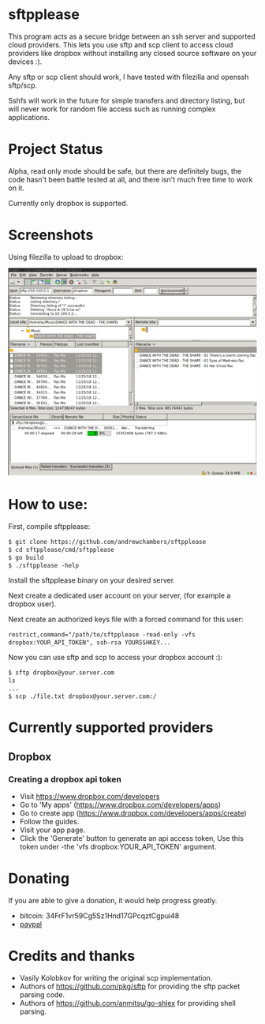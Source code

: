 # sftpplease

This program acts as a secure bridge between an ssh server and supported cloud providers.
This lets you use sftp and scp client to access cloud providers like dropbox without
installing any closed source software on your devices :).

Any sftp or scp client should work, I have tested with filezilla and openssh sftp/scp.

Sshfs will work in the future for simple transfers and directory listing, but will never work for random
file access such as running complex applications.

# Project Status

Alpha, read only mode should be safe, but there are definitely bugs, the code hasn't been battle tested at all, and there
isn't much free time to work on it.

Currently only dropbox is supported.

# Screenshots

Using filezilla to upload to dropbox:

![filezilla_dropbox](./screenshots/filezilla_dropbox.png)

# How to use:

First, compile sftpplease:
```
$ git clone https://github.com/andrewchambers/sftpplease
$ cd sftpplease/cmd/sftpplease
$ go build
$ ./sftpplease -help
```

Install the sftpplease binary on your desired server.

Next create a dedicated user account on your server, (for example a dropbox user).

Next create an authorized keys file with a forced command for this user:

```
restrict,command="/path/to/sftpplease -read-only -vfs dropbox:YOUR_API_TOKEN", ssh-rsa YOURSSHKEY...
```

Now you can use sftp and scp to access your dropbox account :):

```
$ sftp dropbox@your.server.com
ls
...
$ scp ./file.txt dropbox@your.server.com:/
```

# Currently supported providers

## Dropbox

### Creating a dropbox api token

- Visit https://www.dropbox.com/developers
- Go to 'My apps' (https://www.dropbox.com/developers/apps)
- Go to create app (https://www.dropbox.com/developers/apps/create)
- Follow the guides.
- Visit your app page.
- Click the 'Generate' button to generate an api access token, Use this token under -the 'vfs dropbox:YOUR_API_TOKEN' argument.

# Donating

If you are able to give a donation, it would help progress greatly.

- bitcoin: 34FrF1vr59Cg5Sz1Hnd17GPcqztCgpui48
- [paypal](https://www.paypal.com/cgi-bin/webscr?cmd=_s-xclick&hosted_button_id=FLUPKG253245L&source=url)

# Credits and thanks

- Vasily Kolobkov for writing the original scp implementation.
- Authors of https://github.com/pkg/sftp for providing the sftp packet parsing code.
- Authors of https://github.com/anmitsu/go-shlex for providing shell parsing.
